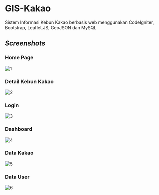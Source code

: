 # GIS-Kakao
Sistem Informasi Kebun Kakao berbasis web menggunakan CodeIgniter, Bootstrap, Leaflet.JS, GeoJSON dan MySQL

<i><h2>Screenshots</h2></i>

<h3>Home Page</h3>

![1](https://github.com/Pajar-Padillah/GIS-Kakao/assets/81399270/6467643c-7beb-4d94-8900-b7a621a5416c)

<h3>Detail Kebun Kakao</h3>

![2](https://github.com/Pajar-Padillah/GIS-Kakao/assets/81399270/224a6084-577a-47a1-a0b0-841943167320)

<h3>Login</h3>

![3](https://github.com/Pajar-Padillah/GIS-Kakao/assets/81399270/9ed2bf4b-f6c5-4177-853d-81eb8ceb7ca2)

<h3>Dashboard</h3>

![4](https://github.com/Pajar-Padillah/GIS-Kakao/assets/81399270/f0ea90bb-140e-4128-9c13-712cf1f414b3)

<h3>Data Kakao</h3>

![5](https://github.com/Pajar-Padillah/GIS-Kakao/assets/81399270/4d794dd0-e60c-4071-80d1-73550939ee34)

<h3>Data User</h3>

![6](https://github.com/Pajar-Padillah/GIS-Kakao/assets/81399270/174f02de-456a-41c6-810e-dcfe924db58a)

